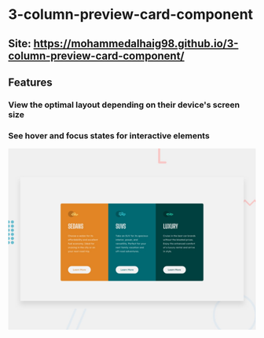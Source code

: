 # 3-column-preview-card-component

## Site: https://mohammedalhaig98.github.io/3-column-preview-card-component/

## Features

### View the optimal layout depending on their device's screen size
### See hover and focus states for interactive elements

![Getting Started](./design/desktop-preview.jpg)
